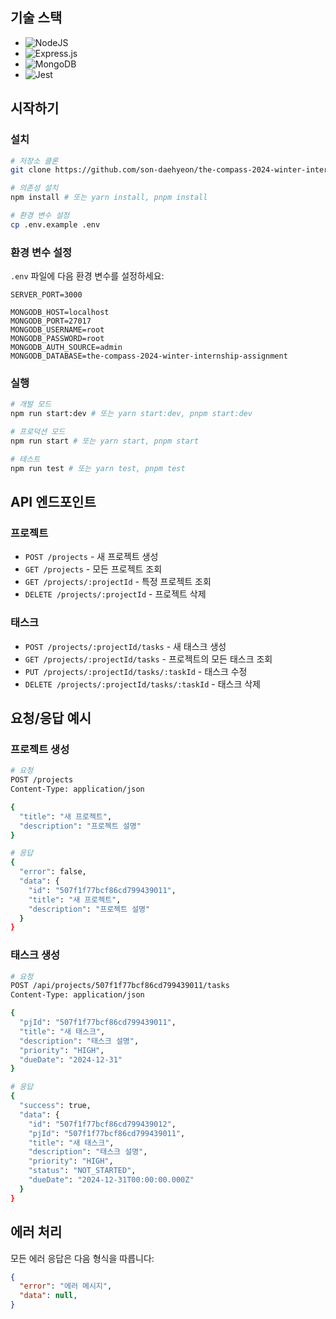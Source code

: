 ## 기술 스택

- ![NodeJS](https://img.shields.io/badge/node.js-6DA55F?style=for-the-badge&logo=node.js&logoColor=white)
- ![Express.js](https://img.shields.io/badge/express.js-%23404d59.svg?style=for-the-badge&logo=express&logoColor=%2361DAFB)
- ![MongoDB](https://img.shields.io/badge/MongoDB-%234ea94b.svg?style=for-the-badge&logo=mongodb&logoColor=white)
- ![Jest](https://img.shields.io/badge/-jest-%23C21325?style=for-the-badge&logo=jest&logoColor=white)

## 시작하기

### 설치

```bash
# 저장소 클론
git clone https://github.com/son-daehyeon/the-compass-2024-winter-internship-assignment.git

# 의존성 설치
npm install # 또는 yarn install, pnpm install

# 환경 변수 설정
cp .env.example .env
```

### 환경 변수 설정

`.env` 파일에 다음 환경 변수를 설정하세요:

```env
SERVER_PORT=3000

MONGODB_HOST=localhost
MONGODB_PORT=27017
MONGODB_USERNAME=root
MONGODB_PASSWORD=root
MONGODB_AUTH_SOURCE=admin
MONGODB_DATABASE=the-compass-2024-winter-internship-assignment
```

### 실행

```bash
# 개발 모드
npm run start:dev # 또는 yarn start:dev, pnpm start:dev

# 프로덕션 모드
npm run start # 또는 yarn start, pnpm start

# 테스트
npm run test # 또는 yarn test, pnpm test
```

## API 엔드포인트

### 프로젝트

- `POST /projects` - 새 프로젝트 생성
- `GET /projects` - 모든 프로젝트 조회
- `GET /projects/:projectId` - 특정 프로젝트 조회
- `DELETE /projects/:projectId` - 프로젝트 삭제

### 태스크

- `POST /projects/:projectId/tasks` - 새 태스크 생성
- `GET /projects/:projectId/tasks` - 프로젝트의 모든 태스크 조회
- `PUT /projects/:projectId/tasks/:taskId` - 태스크 수정
- `DELETE /projects/:projectId/tasks/:taskId` - 태스크 삭제

## 요청/응답 예시

### 프로젝트 생성

```bash
# 요청
POST /projects
Content-Type: application/json

{
  "title": "새 프로젝트",
  "description": "프로젝트 설명"
}

# 응답
{
  "error": false,
  "data": {
    "id": "507f1f77bcf86cd799439011",
    "title": "새 프로젝트",
    "description": "프로젝트 설명"
  }
}
```

### 태스크 생성

```bash
# 요청
POST /api/projects/507f1f77bcf86cd799439011/tasks
Content-Type: application/json

{
  "pjId": "507f1f77bcf86cd799439011",
  "title": "새 태스크",
  "description": "태스크 설명",
  "priority": "HIGH",
  "dueDate": "2024-12-31"
}

# 응답
{
  "success": true,
  "data": {
    "id": "507f1f77bcf86cd799439012",
    "pjId": "507f1f77bcf86cd799439011",
    "title": "새 태스크",
    "description": "태스크 설명",
    "priority": "HIGH",
    "status": "NOT_STARTED",
    "dueDate": "2024-12-31T00:00:00.000Z"
  }
}
```

## 에러 처리

모든 에러 응답은 다음 형식을 따릅니다:

```json
{
  "error": "에러 메시지",
  "data": null,
}
```